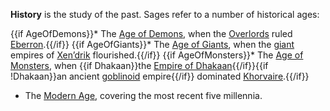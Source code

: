 **History** is the study of the past. Sages 
refer to a number of historical ages:

{{if AgeOfDemons}}* The [Age of Demons](/history/age-of-demons),
when the [Overlords](/overlords) ruled
[Eberron](/eberron).{{/if}}
{{if AgeOfGiants}}* The [Age of Giants](/history/age-of-giants),
when the [giant](/creatures/giants) empires of
[Xen’drik](/xen-drik) flourished.{{/if}}
{{if AgeOfMonsters}}* The [Age of Monsters](/history/age-of-monsters),
when {{if Dhakaan}}the [Empire of Dhakaan](/dhakaan){{/if}}{{if !Dhakaan}}an
ancient [goblinoid](/creatures/humanoids/goblinoids) 
empire{{/if}} dominated [Khorvaire](/khorvaire).{{/if}}
* The [Modern Age](/history/modern), covering 
  the most recent five millennia.